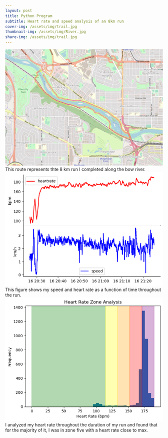 ```yaml
---
layout: post
title: Python Program
subtitle: Heart rate and speed analysis of an 8km run
cover-img: /assets/img/trail.jpg
thumbnail-img: /assets/img/River.jpg
share-img: /assets/img/trail.jpg
---
```



<img src="/assets/img/Route.jpg" alt="My Route During an 8km Run">  
This route represents thte 8 km run I completed along the bow river.

<img src="/assets/img/hrspeed.png" alt="Speed and Heart Rate Throughout Run">  
This figure shows my speed and heart rate as a function of time throughout the run.

<img src="/assets/img/hrzones.png" alt="Heartrate Zones Analysis"> 
I analyzed my heart rate throughout the duration of my run and found that for the majority of it, I was in zone five with a heart rate close to max.
